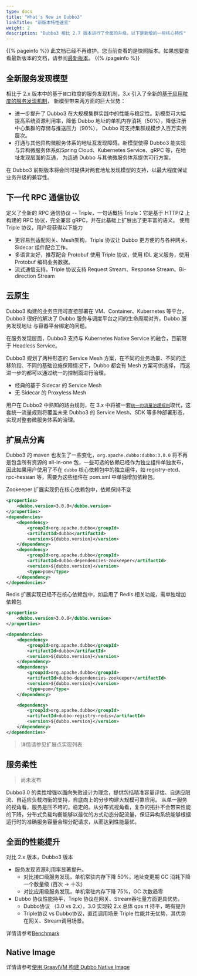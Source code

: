 ```yaml
---
type: docs
title: "What's New in Dubbo3"
linkTitle: "新版本特性速览"
weight: 2
description: "Dubbo3 相比 2.7 版本进行了全面的升级，以下是新增的一些核心特性"
---
```


{{% pageinfo %}} 此文档已经不再维护。您当前查看的是快照版本。如果想要查看最新版本的文档，请参阅[最新版本](/zh-cn/overview/what/)。
{{% /pageinfo %}}

## 全新服务发现模型
相比于 2.x 版本中的基于`接口`粒度的服务发现机制，3.x 引入了全新的[基于应用粒度的服务发现机制](../concepts/service-discovery)，
新模型带来两方面的巨大优势：
* 进一步提升了 Dubbo3 在大规模集群实践中的性能与稳定性。新模型可大幅提高系统资源利用率，降低 Dubbo 地址的单机内存消耗（50%），降低注册中心集群的存储与推送压力（90%），
Dubbo 可支持集群规模步入百万实例层次。
* 打通与其他异构微服务体系的地址互发现障碍。新模型使得 Dubbo3 能实现与异构微服务体系如Spring Cloud、Kubernetes Service、gRPC 等，在地址发现层面的互通，
为连通 Dubbo 与其他微服务体系提供可行方案。

在 Dubbo3 前期版本将会同时提供对两套地址发现模型的支持，以最大程度保证业务升级的兼容性。

## 下一代 RPC 通信协议
定义了全新的 RPC 通信协议 -- Triple，一句话概括 Triple：它是基于 HTTP/2 上构建的 RPC 协议，完全兼容 gRPC，并在此基础上扩展出了更丰富的语义。
使用 Triple 协议，用户将获得以下能力  
* 更容易到适配网关、Mesh架构，Triple 协议让 Dubbo 更方便的与各种网关、Sidecar 组件配合工作。
* 多语言友好，推荐配合 Protobuf 使用 Triple 协议，使用 IDL 定义服务，使用 Protobuf 编码业务数据。
* 流式通信支持。Triple 协议支持 Request Stream、Response Stream、Bi-direction Stream

## 云原生
Dubbo3 构建的业务应用可直接部署在 VM、Container、Kubernetes 等平台，Dubbo3 很好的解决了 Dubbo 服务与调度平台之间的生命周期对齐，Dubbo 服务发现地址
与容器平台绑定的问题。

在服务发现层面，Dubbo3 支持与 Kubernetes Native Service 的融合，目前限于 Headless Service。

Dubbo3 规划了两种形态的 Service Mesh 方案，在不同的业务场景、不同的迁移阶段、不同的基础设施保障情况下，Dubbo 都会有 Mesh 方案可供选择，
而这进一步的都可以通过统一的控制面进行治理。
* 经典的基于 Sidecar 的 Service Mesh
* 无 Sidecar 的 Proxyless Mesh

用户在 Dubbo2 中熟知的路由规则，在 3.x 中将被一套[`统一的流量治理规则`](../concepts/traffic-management)取代，这套统一流量规则将覆盖未来 Dubbo3 的 Service Mesh、SDK 等多种部署形态，
实现对整套微服务体系的治理。

## 扩展点分离
Dubbo3 的 maven 也发生了一些变化，`org.apache.dubbo:dubbo:3.0.0` 将不再是包含所有资源的 all-in-one 包，一些可选的依赖已经作为独立组件单独发布，
因此如果用户使用了不在 `dubbo` 核心依赖包中的独立组件，如 registry-etcd、rpc-hessian 等，需要为这些组件在 pom.xml 中单独增加依赖包。

Zookeeper 扩展实现仍在核心依赖包中，依赖保持不变
```xml
<properties>
    <dubbo.version>3.0.0</dubbo.version>
</properties>
<dependencies>
    <dependency>
        <groupId>org.apache.dubbo</groupId>
        <artifactId>dubbo</artifactId>
        <version>${dubbo.version}</version>
    </dependency>
    <dependency>
        <groupId>org.apache.dubbo</groupId>
        <artifactId>dubbo-dependencies-zookeeper</artifactId>
        <version>${dubbo.version}</version>
        <type>pom</type>
    </dependency>
</dependencies>
```

Redis 扩展实现已经不在核心依赖包中，如启用了 Redis 相关功能，需单独增加依赖包
```xml
<properties>
    <dubbo.version>3.0.0</dubbo.version>
</properties>

<dependencies>
    <dependency>
        <groupId>org.apache.dubbo</groupId>
        <artifactId>dubbo</artifactId>
        <version>${dubbo.version}</version>
    </dependency>
    <dependency>
        <groupId>org.apache.dubbo</groupId>
        <artifactId>dubbo-dependencies-zookeeper</artifactId>
        <version>${dubbo.version}</version>
        <type>pom</type>
    </dependency>

    <dependency>
        <groupId>org.apache.dubbo</groupId>
        <artifactId>dubbo-registry-redis</artifactId>
        <version>${dubbo.version}</version>
    </dependency>
</dependencies>
```

> 详情请参见扩展点实现列表

## 服务柔性
> 尚未发布

Dubbo3.0 的柔性增强以面向失败设计为理念，提供包括精准容量评估、自适应限流、自适应负载均衡的支持，自底向上的分步构建大规模可靠应用。
从单一服务的视角看，服务是压不垮的，稳定的。从分布式视角看，复杂的拓扑不会带来性能的下降，分布式负载均衡能够以最优的方式动态分配流量，保证异构系统能够根据运行时的准确服务容量合理分配请求，从而达到性能最优。

## 全面的性能提升

对比 2.x 版本，Dubbo3 版本

- 服务发现资源利用率显著提升。
  - 对比接口级服务发现，单机常驻内存下降  50%，地址变更期 GC 消耗下降一个数量级 (百次 -> 十次)
  - 对比应用级服务发现，单机常驻内存下降 75%，GC 次数趋零
- Dubbo 协议性能持平，Triple 协议在网关、Stream吞吐量方面更具优势。
  - Dubbo协议 （3.0 vs 2.x），3.0 实现较 2.x 总体 qps rt 持平，略有提升
  - Triple协议 vs Dubbo协议，直连调用场景 Triple 性能并无优势，其优势在网关、Stream调用场景。

详情请参考[Benchmark](../performance/benchmarking)

## Native Image
详情请参考[使用 GraavlVM 构建 Dubbo Native Image](../references/graalvm/support-graalvm)
